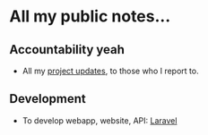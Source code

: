 # All my public notes...

## Accountability yeah
* All my [project updates](updates/index.md), to those who I report to.

## Development
* To develop webapp, website, API: [Laravel](dev/laravel.md)
